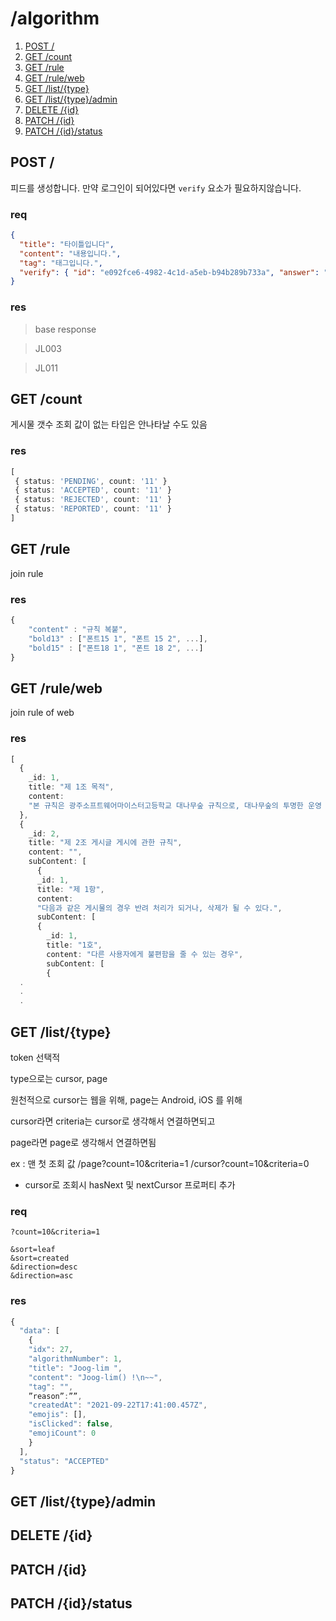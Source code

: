 # /algorithm

1. [POST /](#post-)
2. [GET /count](#get-count)
3. [GET /rule](#get-rule)
4. [GET /rule/web](#get-ruleweb)
5. [GET /list/{type}](#get-listtype)
6. [GET /list/{type}/admin](#get-listtypeadmin)
7. [DELETE /{id}](#delete-id)
8. [PATCH /{id}](#patch-id)
9. [PATCH /{id}/status](#patch-idstatus)

## POST /

피드를 생성합니다.
만약 로그인이 되어있다면 `verify` 요소가 필요하지않습니다.

### req

```json
{
  "title": "타이틀입니다",
  "content": "내용입니다.",
  "tag": "태그입니다.",
  "verify": { "id": "e092fce6-4982-4c1d-a5eb-b94b289b733a", "answer": "#softmeister01" }
}
```

### res

> base response

> JL003

> JL011

## GET /count

게시물 갯수 조회
값이 없는 타입은 안나타날 수도 있음

### res

```ts
[
 { status: 'PENDING', count: '11' }
 { status: 'ACCEPTED', count: '11' }
 { status: 'REJECTED', count: '11' }
 { status: 'REPORTED', count: '11' }
]
```

## GET /rule

join rule
### res

```ts
{
    "content" : "규칙 복붙",
    "bold13" : ["폰트15 1", "폰트 15 2", ...],
    "bold15" : ["폰트18 1", "폰트 18 2", ...]
}
```

## GET /rule/web

join rule of web

### res

```ts
[
  {
    _id: 1,
    title: "제 1조 목적",
    content:
    "본 규칙은 광주소프트웨어마이스터고등학교 대나무숲 규칙으로, 대나무숲의 투명한 운영 및 익명성 보장을 목적으로 한다.",
  },
  {
    _id: 2,
    title: "제 2조 게시글 게시에 관한 규칙",
    content: "",
    subContent: [
      {
      _id: 1,
      title: "제 1항",
      content:
      "다음과 같은 게시물의 경우 반려 처리가 되거나, 삭제가 될 수 있다.",
      subContent: [
      {
        _id: 1,
        title: "1호",
        content: "다른 사용자에게 불편함을 줄 수 있는 경우",
        subContent: [
        {
  .
  .
  .
```

## GET /list/{type}

token 선택적

type으로는 cursor, page 

원천적으로 cursor는 웹을 위해,
page는 Android, iOS 를 위해

cursor라면 criteria는 cursor로 생각해서 연결하면되고

page라면 page로 생각해서 연결하면됨

ex : 맨 첫 조회 값
 /page?count=10&criteria=1
 /cursor?count=10&criteria=0

+ cursor로 조회시 hasNext 및 nextCursor 프로퍼티 추가

### req

```
?count=10&criteria=1

&sort=leaf
&sort=created
&direction=desc
&direction=asc
```

### res

```ts
{
  "data": [
    {
    "idx": 27,
    "algorithmNumber": 1,
    "title": "Joog-lim ",
    "content": "Joog-lim() !\n~~",
    "tag": "",
    ”reason”:””,
    "createdAt": "2021-09-22T17:41:00.457Z",
    "emojis": [],
    "isClicked": false,
    "emojiCount": 0
    } 
  ],
  "status": "ACCEPTED"
}
```

## GET /list/{type}/admin
## DELETE /{id}
## PATCH /{id}
## PATCH /{id}/status
